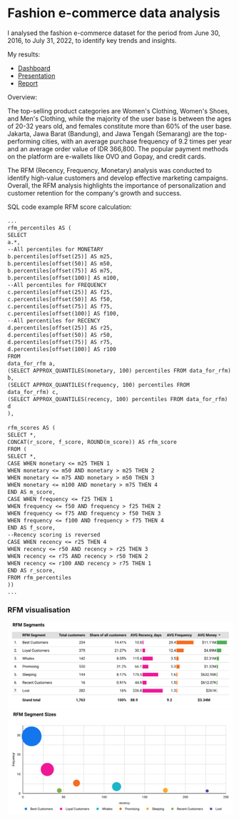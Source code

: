 # Fashion e-commerce data analysis
I analysed the fashion e-commerce dataset for the period from June 30, 2016, to July 31, 2022, to identify key trends and insights. 

My results:
- [Dashboard](https://github.com/uzhegovaelena/ecommerce_analysis/blob/main/Fashion_e-commerce_analysis.pdf)
- [Presentation](https://github.com/uzhegovaelena/ecommerce_analysis/blob/main/presentation_fashion_ecommerce_analysis.pdf)
- [Report](https://github.com/uzhegovaelena/ecommerce_analysis/blob/main/Report_ecommerce_analysis.pdf)

Overview:

The top-selling product categories are Women's Clothing, Women's Shoes, and Men's Clothing, while the majority of the user base is between the ages of 20-32 years old, and females constitute more than 60% of the user base. Jakarta, Jawa Barat (Bandung), and Jawa Tengah (Semarang) are the top-performing cities, with an average purchase frequency of 9.2 times per year and an average order value of IDR 366,800. The popular payment methods on the platform are e-wallets like OVO and Gopay, and credit cards.

The RFM (Recency, Frequency, Monetary) analysis was conducted to identify high-value customers and develop effective marketing campaigns. Overall, the RFM analysis highlights the importance of personalization and customer retention for the company's growth and success.



SQL code example RFM score calculation:
```
...
rfm_percentiles AS (
SELECT
a.*,
--All percentiles for MONETARY
b.percentiles[offset(25)] AS m25,
b.percentiles[offset(50)] AS m50,
b.percentiles[offset(75)] AS m75,
b.percentiles[offset(100)] AS m100,
--All percentiles for FREQUENCY
c.percentiles[offset(25)] AS f25,
c.percentiles[offset(50)] AS f50,
c.percentiles[offset(75)] AS f75,
c.percentiles[offset(100)] AS f100,
--All percentiles for RECENCY
d.percentiles[offset(25)] AS r25,
d.percentiles[offset(50)] AS r50,
d.percentiles[offset(75)] AS r75,
d.percentiles[offset(100)] AS r100
FROM
data_for_rfm a,
(SELECT APPROX_QUANTILES(monetary, 100) percentiles FROM data_for_rfm) b,
(SELECT APPROX_QUANTILES(frequency, 100) percentiles FROM data_for_rfm) c,
(SELECT APPROX_QUANTILES(recency, 100) percentiles FROM data_for_rfm) d
),

rfm_scores AS (
SELECT *,
CONCAT(r_score, f_score, ROUND(m_score)) AS rfm_score
FROM (
SELECT *,
CASE WHEN monetary <= m25 THEN 1
WHEN monetary <= m50 AND monetary > m25 THEN 2
WHEN monetary <= m75 AND monetary > m50 THEN 3
WHEN monetary <= m100 AND monetary > m75 THEN 4
END AS m_score,
CASE WHEN frequency <= f25 THEN 1
WHEN frequency <= f50 AND frequency > f25 THEN 2
WHEN frequency <= f75 AND frequency > f50 THEN 3
WHEN frequency <= f100 AND frequency > f75 THEN 4
END AS f_score,
--Recency scoring is reversed
CASE WHEN recency <= r25 THEN 4
WHEN recency <= r50 AND recency > r25 THEN 3
WHEN recency <= r75 AND recency > r50 THEN 2
WHEN recency <= r100 AND recency > r75 THEN 1
END AS r_score,
FROM rfm_percentiles
))
...

```
### RFM visualisation
![Link](https://github.com/uzhegovaelena/ecommerce_analysis/blob/main/RFM%20table.png)
![Link](https://github.com/uzhegovaelena/ecommerce_analysis/blob/main/RFM%20analysis.png)

